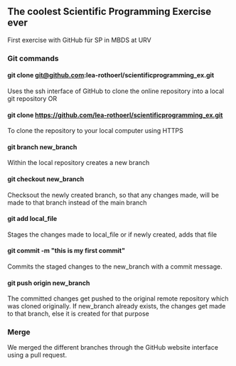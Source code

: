 ## The coolest Scientific Programming Exercise ever
First exercise with GitHub für SP in MBDS at URV

### Git commands

#### git clone git@github.com:lea-rothoerl/scientificprogramming_ex.git
Uses the ssh interface of GitHub to clone the online repository into a local git repository OR

#### git clone https://github.com/lea-rothoerl/scientificprogramming_ex.git
To clone the repository to your local computer using HTTPS

#### git branch new_branch
Within the local repository creates a new branch 

#### git checkout new_branch
Checksout the newly created branch, so that any changes made, will be made to that branch instead of the main branch

#### git add local_file
Stages the changes made to local_file or if newly created, adds that file

#### git commit -m "this is my first commit"
Commits the staged changes to the new_branch with a commit message. 

#### git push origin new_branch
The committed changes get pushed to the original remote repository which was cloned originally. 
If new_branch already exists, the changes get made to that branch, else it is created for that purpose

### Merge
We merged the different branches through the GitHub website interface using a pull request.
